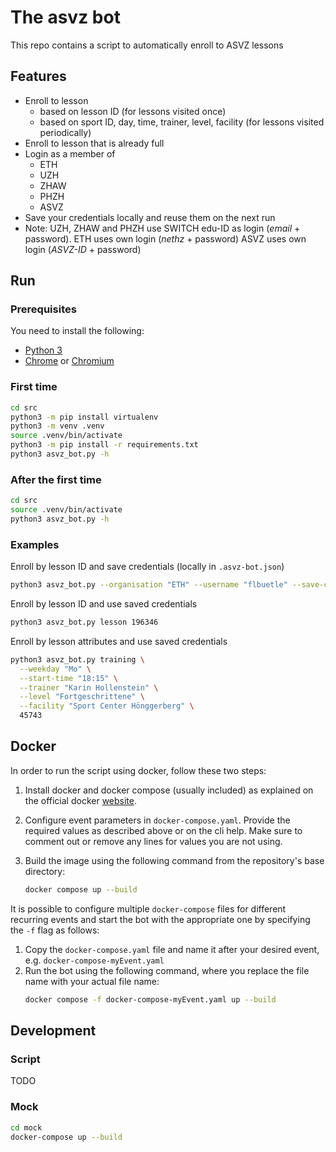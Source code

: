 # The asvz bot

This repo contains a script to automatically enroll to ASVZ lessons

## Features

- Enroll to lesson
    - based on lesson ID (for lessons visited once)
    - based on sport ID, day, time, trainer, level, facility (for lessons visited periodically)
- Enroll to lesson that is already full
- Login as a member of
    - ETH
    - UZH
    - ZHAW
    - PHZH
    - ASVZ
- Save your credentials locally and reuse them on the next run
- Note:
  UZH, ZHAW and PHZH use SWITCH edu-ID as login (*email* + password).
  ETH uses own login (*nethz* + password)
  ASVZ uses own login (*ASVZ-ID* + password)

## Run

### Prerequisites

You need to install the following:

- [Python 3](https://www.python.org/downloads/)
- [Chrome](https://support.google.com/chrome/answer/95346) or [Chromium](https://www.chromium.org/getting-involved/download-chromium)

### First time

```bash
cd src
python3 -m pip install virtualenv
python3 -m venv .venv
source .venv/bin/activate
python3 -m pip install -r requirements.txt
python3 asvz_bot.py -h
```

### After the first time

```bash
cd src
source .venv/bin/activate
python3 asvz_bot.py -h
```

### Examples

Enroll by lesson ID and save credentials (locally in `.asvz-bot.json`)

```bash
python3 asvz_bot.py --organisation "ETH" --username "flbuetle" --save-credentials lesson 196346
```

Enroll by lesson ID and use saved credentials

```bash
python3 asvz_bot.py lesson 196346
```

Enroll by lesson attributes and use saved credentials

```bash
python3 asvz_bot.py training \
  --weekday "Mo" \
  --start-time "18:15" \
  --trainer "Karin Hollenstein" \
  --level "Fortgeschrittene" \
  --facility "Sport Center Hönggerberg" \
  45743
```

## Docker

In order to run the script using docker, follow these two steps:

1. Install docker and docker compose (usually included) as explained on the official docker [website](https://docs.docker.com/engine/install/).

2. Configure event parameters in `docker-compose.yaml`. Provide the required values as described above or on the cli help. Make sure to comment out or remove any lines for values you are not using. 

3. Build the image using the following command from the repository's base directory:
   ```bash
   docker compose up --build
   ```

It is possible to configure multiple `docker-compose` files for different recurring events and start the bot with the appropriate one by specifying the `-f`
flag as follows:

1. Copy the `docker-compose.yaml` file and name it after your desired event, e.g. `docker-compose-myEvent.yaml`
2. Run the bot using the following command, where you replace the file name with your actual file name:
    ```bash
    docker compose -f docker-compose-myEvent.yaml up --build
    ```

## Development

### Script

TODO

### Mock

```bash
cd mock
docker-compose up --build
```
